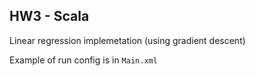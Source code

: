 ## HW3 - Scala

Linear regression implemetation (using gradient descent)

Example of run config is in `Main.xml`
